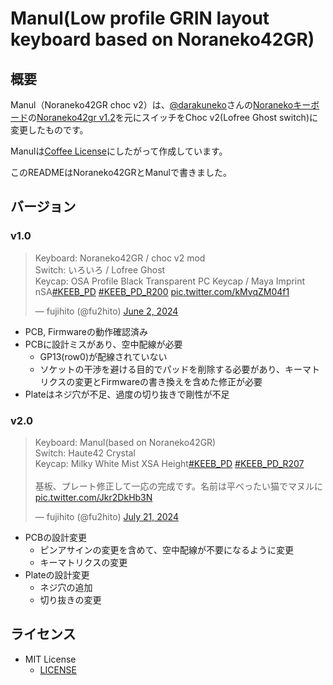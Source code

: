 # Manul(Low profile GRIN layout keyboard based on Noraneko42GR)

## 概要

Manul（Noraneko42GR choc v2）は、[@darakuneko](https://github.com/darakuneko)さんの[Noranekoキーボード](https://github.com/darakuneko/Noraneko)の[Noraneko42gr v1.2](noraneko42gr/v1.2)を元にスイッチをChoc v2(Lofree Ghost switch)に変更したものです。

Manulは[Coffee License](LICENCE_JA.original)にしたがって作成しています。

このREADMEはNoraneko42GRとManulで書きました。

## バージョン

### v1.0

<blockquote class="twitter-tweet"><p lang="ja" dir="ltr">Keyboard: Noraneko42GR / choc v2 mod<br>Switch: いろいろ / Lofree Ghost<br>Keycap: OSA Profile Black Transparent PC Keycap / Maya Imprint nSA<a href="https://twitter.com/hashtag/KEEB_PD?src=hash&amp;ref_src=twsrc%5Etfw">#KEEB_PD</a> <a href="https://twitter.com/hashtag/KEEB_PD_R200?src=hash&amp;ref_src=twsrc%5Etfw">#KEEB_PD_R200</a> <a href="https://t.co/kMvqZM04f1">pic.twitter.com/kMvqZM04f1</a></p>&mdash; fujihito (@fu2hito) <a href="https://twitter.com/fu2hito/status/1797206774899945583?ref_src=twsrc%5Etfw">June 2, 2024</a></blockquote> <script async src="https://platform.twitter.com/widgets.js" charset="utf-8"></script>

* PCB, Firmwareの動作確認済み
* PCBに設計ミスがあり、空中配線が必要
  * GP13(row0)が配線されていない
  * ソケットの干渉を避ける目的でパッドを削除する必要があり、キーマトリクスの変更とFirmwareの書き換えを含めた修正が必要
* Plateはネジ穴が不足、過度の切り抜きで剛性が不足

### v2.0

<blockquote class="twitter-tweet"><p lang="ja" dir="ltr">Keyboard: Manul(based on Noraneko42GR)<br>Switch: Haute42 Crystal<br>Keycap: Milky White Mist XSA Height<a href="https://twitter.com/hashtag/KEEB_PD?src=hash&amp;ref_src=twsrc%5Etfw">#KEEB_PD</a> <a href="https://twitter.com/hashtag/KEEB_PD_R207?src=hash&amp;ref_src=twsrc%5Etfw">#KEEB_PD_R207</a><br><br>基板、プレート修正して一応の完成です。名前は平べったい猫でマヌルに <a href="https://t.co/Jkr2DkHb3N">pic.twitter.com/Jkr2DkHb3N</a></p>&mdash; fujihito (@fu2hito) <a href="https://twitter.com/fu2hito/status/1814964786993754403?ref_src=twsrc%5Etfw">July 21, 2024</a></blockquote> <script async src="https://platform.twitter.com/widgets.js" charset="utf-8"></script>

* PCBの設計変更
  * ピンアサインの変更を含めて、空中配線が不要になるように変更
  * キーマトリクスの変更
* Plateの設計変更
  * ネジ穴の追加
  * 切り抜きの変更

## ライセンス

* MIT License
  * [LICENSE](./LICENSE)
